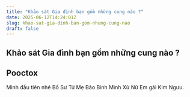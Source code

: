 ```yaml
---
title: "Khảo sát Gia đình bạn gồm những cung nào ?"
date: 2025-06-12T14:24:01Z
slug: khao-sat-gia-dinh-ban-gom-nhung-cung-nao
draft: false
---
```


## Khảo sát Gia đình bạn gồm những cung nào ?

## Pooctox

Mình đầu tiên nhé 
Bố Sư Tử
Mẹ Bảo Bình
Mình Xử Nữ
Em gái Kim Ngưu.